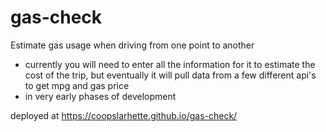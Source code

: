 # gas-check
Estimate gas usage when driving from one point to another
* currently you will need to enter all the information for it to estimate the cost of the trip, but eventually it will
pull data from a few different api's to get mpg and gas price
* in very early phases of development 

deployed at https://coopslarhette.github.io/gas-check/
